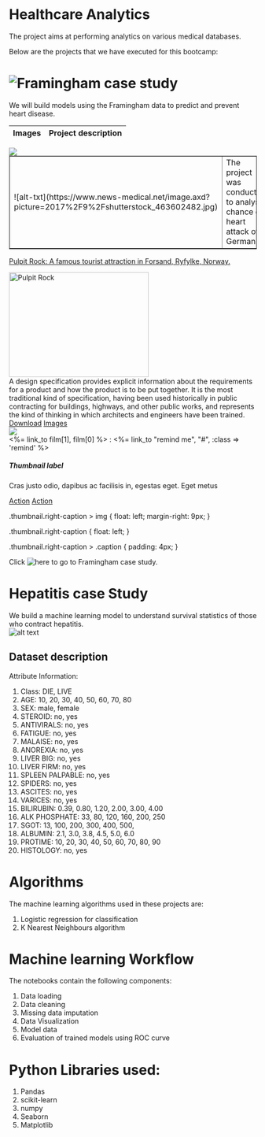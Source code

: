 # Healthcare Analytics
The project aims at performing analytics on various medical databases.


Below are the projects that we have executed for this bootcamp:

# ![Framingham case study](https://github.com/Rajan316/healthcare-analytics/tree/master/Framingham)
We will build models using the Framingham data to predict and prevent heart disease. <br />



|Images|Project description|
|------|-------------------|
<img align="left" src="https://www.news-medical.net/image.axd?picture=2017%2F9%2Fshutterstock_463602482.jpg">
<text align="righ" shfush>
<table border="void">
  <tr>
    <td>![alt-txt](https://www.news-medical.net/image.axd?picture=2017%2F9%2Fshutterstock_463602482.jpg)</td>
    <td>The project was conducted to analyse chance of heart attack of Germans</td>
   
  </tr>

</table>

<div class="container">
  <div class="row">
    <div class="col-md-6">
      <a href="https://www.news-medical.net/image.axd?picture=2017%2F9%2Fshutterstock_463602482.jpg" class="thumbnail">
        <p>Pulpit Rock: A famous tourist attraction in Forsand, Ryfylke, Norway.</p>    
        <img src="https://www.news-medical.net/image.axd?picture=2017%2F9%2Fshutterstock_463602482.jpg" alt="Pulpit Rock" width="284" height="213">
      </a>
    </div>
    <div class="col-md-6">
      <div class="col-md-12">
           A design specification provides explicit information about the requirements for a product and how the product is to be put together. It is the most traditional kind of specification, having been used historically in public contracting for buildings, highways, and other public works, and represents the kind of thinking in which architects and engineers have been trained.
      </div>
      <div class="col-md-12">
               <a href="#" class="btn btn-primary">Download</a>
               <a href="#" class="btn btn-info">Images</a>
      </div>
    </div>
  </div>
</div>

<div class="thumbnail clearfix">
  <img src="http://placehold.it/180x200" class="pull-left">
   <div class="caption" class="pull-right">
    <%= link_to film[1], film[0] %> : <%= link_to "remind me", "#", :class => 'remind' %>
   </div>
  </div>
  
<div class="thumbnail right-caption span4">
  <img src="http://placehold.it/120x160" alt="">
  <div class="caption">
    <h5>Thumbnail label</h5>
    <p>Cras justo odio, dapibus ac facilisis in, egestas eget. Eget metus</p>
    <p><a href="#" class="btn btn-primary">Action</a> <a href="#" class="btn">Action</a></p>
  </div>
</div>

.thumbnail.right-caption > img {
    float: left;
    margin-right: 9px;
}

.thumbnail.right-caption {
    float: left;
}

.thumbnail.right-caption > .caption {
    padding: 4px;
}


Click ![here](https://github.com/Rajan316/healthcare-analytics/tree/master/Framingham) to go to Framingham case study.

# Hepatitis case Study
We build a machine learning model to understand survival statistics of those who contract hepatitis.<br />
![alt text](https://www.news-medical.net/image.axd?picture=2017%2F9%2Fshutterstock_463602482.jpg)

## Dataset description
Attribute Information:
1. Class: DIE, LIVE
2. AGE: 10, 20, 30, 40, 50, 60, 70, 80
3. SEX: male, female
4. STEROID: no, yes
5. ANTIVIRALS: no, yes
6. FATIGUE: no, yes
7. MALAISE: no, yes
8. ANOREXIA: no, yes
9. LIVER BIG: no, yes
10. LIVER FIRM: no, yes
11. SPLEEN PALPABLE: no, yes
12. SPIDERS: no, yes
13. ASCITES: no, yes
14. VARICES: no, yes
15. BILIRUBIN: 0.39, 0.80, 1.20, 2.00, 3.00, 4.00
16. ALK PHOSPHATE: 33, 80, 120, 160, 200, 250
17. SGOT: 13, 100, 200, 300, 400, 500,
18. ALBUMIN: 2.1, 3.0, 3.8, 4.5, 5.0, 6.0
19. PROTIME: 10, 20, 30, 40, 50, 60, 70, 80, 90
20. HISTOLOGY: no, yes 

# Algorithms 
The machine learning algorithms used in these projects are:
<br />
  1. Logistic regression for classification<br />
  2. K Nearest Neighbours algorithm<br />

# Machine learning Workflow
The notebooks contain the following components: <br />
  1. Data loading<br />
  2. Data cleaning<br />
  3. Missing data imputation<br />
  4. Data Visualization
  5. Model data
  6. Evaluation of trained models using ROC curve
  
# Python Libraries used:
1. Pandas
2. scikit-learn
3. numpy
4. Seaborn
5. Matplotlib



